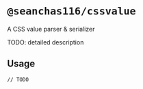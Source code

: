 # `@seanchas116/cssvalue`

A CSS value parser & serializer

TODO: detailed description

## Usage

```
// TODO
```
